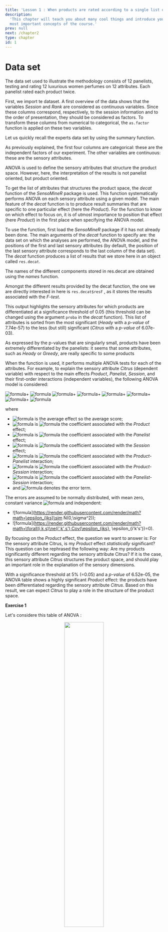 ```yaml
---
title: 'Lesson 1 : When products are rated according to a single list of attributes'
description:
  'This chapter will teach you about many cool things and introduce you to the
  most important concepts of the course.'
prev: null
next: /chapter2
type: chapter
id: 1
---
```


<exercise id="1" title="How can I get a list of the sensory attributes that structure the product space?">

# Data set

The data set used to illustrate the methodology consists of 12 panelists, testing and rating 12 luxurious women perfumes on 12 attributes. Each panelist rated each product twice.

First, we import te dataset. A first overview of the data shows that the variables _Session_ and _Rank_ are considered as continuous variables. Since these columns correspond, respectively, to the session information and to the order of presentation, they should be considered as factors. To transform these columns from numerical to categorical, the `as.factor` function is applied on these two variables.

<codeblock id="01_01">
</codeblock>

Let us quickly recall the experts data set by using the summary function.

<codeblock id="02_01">
</codeblock>

As previously explained, the first four columns are categorical: these are the independent factors of our experiment. The other variables are continuous: these are the sensory attributes.

<exercise id="1_1" title="ANOVA, how to use the decat function?">

ANOVA is used to define the sensory attributes that structure the product space. However, here, the interpretation of the results is not panelist oriented, but product oriented.

To get the list of attributes that structures the product space, the *decat* function of the *SensoMineR* package is used. This function systematically performs ANOVA on each sensory attribute using a given model. The main feature of the *decat* function is to produce result summaries that are specific to one particular effect (here the _Product_). For the function to know on which effect to focus on, it is of utmost importance to position that effect (here _Product_) in the first place when specifying the ANOVA model.

To use the function, first load the *SensoMineR* package if it has not already been done. The main arguments of the *decat* function to specify are: the data set on which the analyses are performed, the ANOVA model, and the positions of the first and last sensory attributes (by default, the position of the last sensory attribute corresponds to the last column of the data set). The *decat* function produces a list of results that we store here in an object called `res.decat`.

<codeblock id="04_01">
</codeblock>

The names of the different components stored in res.decat are obtained using the *names* function.

<codeblock id="05_01">
</codeblock>

Amongst the different results provided by the decat function, the one we are directly interested in here is `res.decat$resF` , as it stores the results associated with the _F-test_.

<codeblock id="06_01">
</codeblock>

This output highlights the sensory attributes for which products are differentiated at a significance threshold of 0.05 (this threshold can be changed using the argument `proba` in the *decat* function). This list of attributes is sorted from the most significant (_Heady_ with a _p-value_ of 7.74e-57) to the less (but still) significant (_Citrus_ with a _p-value_ of 6.07e-03).

As expressed by the p-values that are singularly small, products have been extremely differentiated by the panelists: it seems that some attributes, such as _Heady_ or _Greedy_, are really specific to some products

</exercise>

<exercise id="1_2" title="What's the method behind decat?">

When the function is used, it performs multiple ANOVA tests for each of the attributes. For example, to explain the sensory attribute _Citrus_ (dependent variable) with respect to the main effects _Product_, _Panelist_, _Session_, and their first-order interactions (independent variables), the following ANOVA model is considered:

![formula](https://render.githubusercontent.com/render/math?math=Citrus_{iks}\sim\mu)+ ![formula](https://render.githubusercontent.com/render/math?math=\alpha_{i})
![formula](https://render.githubusercontent.com/render/math?math=\beta_{k})+
![formula](https://render.githubusercontent.com/render/math?math=\gamma_{s})+
![formula](https://render.githubusercontent.com/render/math?math=\alpha\beta_{ik})+
![formula](https://render.githubusercontent.com/render/math?math=\alpha\gamma_{is})+
![formula](https://render.githubusercontent.com/render/math?math=\beta\gamma_{ks})+
![formula](https://render.githubusercontent.com/render/math?math=\epsilon_{iks})
 
where

- ![formula](https://render.githubusercontent.com/render/math?math=\mu) is the average effect so the average score;
- ![formula](https://render.githubusercontent.com/render/math?math=\alpha_{i}) is ![formula](https://render.githubusercontent.com/render/math?math=i^{th}) the coefficient associated with the _Product_ effect;
- ![formula](https://render.githubusercontent.com/render/math?math=\beta_{k}) is ![formula](https://render.githubusercontent.com/render/math?math=k^{th}) the coefficient associated with the _Panelist_ effect;
- ![formula](https://render.githubusercontent.com/render/math?math=\gamma_{s}) is ![formula](https://render.githubusercontent.com/render/math?math=s^{th}) the coefficient associated with the _Session_ effect; 
- ![formula](https://render.githubusercontent.com/render/math?math=\alpha\beta_{ik}) is ![formula](https://render.githubusercontent.com/render/math?math=ik^{th}) the coefficient associated with the _Product-Panelist_ interaction;
- ![formula](https://render.githubusercontent.com/render/math?math=\alpha\gamma_{is}) is ![formula](https://render.githubusercontent.com/render/math?math=is^{th}) the coefficient associated with the _Product-Session_ interaction;
- ![formula](https://render.githubusercontent.com/render/math?math=\beta\gamma_{ks}) is ![formula](https://render.githubusercontent.com/render/math?math=ks^{th}) the coefficient associated with the _Panelist-Session_ interaction;
- and ![formula](https://render.githubusercontent.com/render/math?math=\epsilon_{iks}) denotes the error term.

The errors are assumed to be normally distributed, with mean zero, constant variance ![formula](https://render.githubusercontent.com/render/math?math=\sigma^2) and independent:

- ![formula](https://render.githubusercontent.com/render/math?math=\epsilon_{iks}\sim N(0,\sigma^2));
- ![formula](https://render.githubusercontent.com/render/math?math=\forall(i,k,s)\ne(i',k',s'),Cov(\epsilon_{iks}, \epsilon_{i'k's'})=0).

By focusing on the _Product_ effect, the question we want to answer is: For the sensory attribute Citrus, is my _Product_ effect _statistically_ significant? This question can be rephrased the following way: Are my products significantly different regarding the sensory attribute Citrus? If it is the case, this sensory attribute _Citrus_ structures the product space, and should play an important role in the explanation of the sensory dimensions.

<codeblock id="03_01">
</codeblock>

With a significance threshold at 5% (=0.05) and a _p-value_ of 6.52e-05, the ANOVA table shows a highly significant _Product_ effect: the products have been differentiated regarding the sensory attribute _Citrus_. Based on this result, we can expect _Citrus_ to play a role in the structure of the product space.

</exercise>

<exercise id="1_2" title="Exercises on ANOVA">

**Exercise 1**

Let's considere this table of ANOVA :
<center><img src="/anova-table.png" width="50%" /></center>

With it, complete this table : 
<center><img src="/table_anova.JPG"  width="30%" /></center>

<codeblock id="24_01">
</codeblock>

**Exercise 2**

The purpose of a variance analysis (ANOVA) has a factor is to test if the variances of the subpopulations corresponding to the expression levels of the factor
are equal.

<choice id=3>
<opt text="True">
This is not the correct answer.
</opt>
<opt text="False" correct="true">
Good job!
</choice>

Let's considere :

![formula](https://render.githubusercontent.com/render/math?math=Spicy_{iks}\sim\mu)+ ![formula](https://render.githubusercontent.com/render/math?math=\alpha_{i})
![formula](https://render.githubusercontent.com/render/math?math=\beta_{k})+
![formula](https://render.githubusercontent.com/render/math?math=\gamma_{s})+
![formula](https://render.githubusercontent.com/render/math?math=\alpha\beta_{ik})+
![formula](https://render.githubusercontent.com/render/math?math=\alpha\gamma_{is})+
![formula](https://render.githubusercontent.com/render/math?math=\beta\gamma_{ks})+
![formula](https://render.githubusercontent.com/render/math?math=\epsilon_{iks})

What is tested with ANOVA here?
<choice id=1>
<opt text="If the sensory attribute 'Spicy' are significantly different regarding products.">
As a reminder, we test the nullity of the coefficients.
</opt>
<opt text="If products are significantly different regarding the sensory attribute 'Spicy'." correct="true">
Good job!
</choice>

Build the ANOVA model :

<codeblock id="25_01">
</codeblock>

There is a highly significant Product effect, what does that mean?

<choice id=2>
<opt text="Many products are spicy.">
This is not the correct answer.
</opt>
<opt text="There are differences between products for the descriptor 'Spicy'." correct="true">
Good job!
</opt>
<opt text="The descriptor 'Spicy' don't play a role in the structure of the product space.">
This is not correct either.
</opt>
</choice>

For the factor produced, find the calculation of the F test statistic and mean square. 

<codeblock id="26_01">
</codeblock>

</exercise>

</exercise>

<exercise id="2" title="How can I get a sensory profile for each product?">

The answer to the question lies in the analysis of the coefficients ![formula](https://render.githubusercontent.com/render/math?math=\alpha_{i},(i = 1, . . . , I)) associated with the _Product_ effect. Such an analysis of the coefficients is done through the Student’s _t-test_, in which the following hypotheses are tested for each product, i.e., for each level of the _Product_ effect:

![formula](https://render.githubusercontent.com/render/math?math=H0 : \alpha_{i}=0) _versus_ ![formula](https://render.githubusercontent.com/render/math?math=H1:\alpha_{i} \ne 0)

To get a unique estimate for each ![formula](https://render.githubusercontent.com/render/math?math=\alpha_{i}), constraints need to be set on them. These constraints are also called _contrasts_, in the statistical jargon. Different contrasts exist, and the one we are choosing here is a very natural one, in the sense that no _a priori_ on the products is considered:

![formula](https://render.githubusercontent.com/render/math?math=\sum_{i=1}^{I}( \alpha_{i}=0))

Now that the list of sensory attributes differentiating the products has been defined, the natural continuity consists in defining which products are specific for those attributes. In other words, rather than focusing on the main effects, we are interested in the effects of the levels associated with the factors and their interactions. This new question to answer can be rephrased as: For the sensory attribute _Citrus_, which product can I consider as significantly different (“positively” or “negatively”, in a sense that will be specified latter) from some kind of an average product?

<exercise id="2_1" title="Using decat's result">

The decat function aims at running systematically all possible ANOVAs, using a given model, and summarizes the results in different matrices. This function is designed to point out the sensory attributes that are the most characteristic of a set of products
as a whole, as well as product by product.

The results of the t-tests are stored in `res.decat$resT`. This list is composed of as many objects as there are products (more precisely, as there are levels in the Product effect). For instance, for _Angel_ and _Pleasures_, the following results are obtained:

<codeblock id="10_01">
</codeblock>

</exercise>

<exercise id="2_2" title="What's the test?">

To get the results of the t-test, the *summary.lm* function (or more generically, the summary function) is applied to the results of the *lm* function. In ourcase, this corresponds to applying the *summary.lm* function to `citrus.lm`:

<codeblock id="08_01">
</codeblock>

The previous output is impossible to interpret, unless we have the correspondence between `Product1, . . . ,Product11` and the *levels* of the _Product_ effect. To get this correspondence, the *levels* function is applied to the _variable Product_ :

<codeblock id="09_01">
</codeblock>

Now we know that `Product1` corresponds to _Angel_, `Product2` to _Aromatics Elixir_, . . . , and `Product11` to _Pure Poison_, so the results of our ANOVA can be interpreted. To do so, the products associated with a _p-value_ higher than 0.05 are separated from the products with a _p-value_ lower than 0.05.

For the first ones (_p-value_ > 0.05), the products are not significantly different from the average product regarding the sensory attribute _Citrus_. This is the case for _Aromatics Elixir_, _Chanel N5_, _Cinéma_, _Coco Mademoiselle_, _L’instant_, and _Lolita Lempicka_. On the contrary, the second ones are significantly different from the average product regarding the attribute _Citrus_. In this case, a distinction between the products that have been perceived with a high intensity of _Citrus_ (at least higher than the average product regarding that attribute) and the products that have been perceived with a low intensity of _Citrus_ (at least lower than the average product regarding that attribute) should be made. Such a distinction is made using the sign of the estimates: the products that have a positive estimate (first column) and a “small” _p-value_ (< 0.05, cf. last column) are significantly more intense in _Citrus_ than the average product. This is the case for _J’adore EP_, _J’adore ET_, and _Pleasures_. Inversely, the products associated with a negative estimate and a “small” _p-value_ (< 0.05, cf. last column) are significantly less intense in _Citrus_ than the average product. This is the case for _Angel_ and _Pure Poison_.

In practice, looking at the results of the t-tests for all sensory attributes can quickly become tedious that's why we use the _decat_ function.

Each sensory profile is structured according to three components:

- in the first column, the estimate of ![formula](https://render.githubusercontent.com/render/math?math=\alpha_{i}) ( _i.e_ ![formula](https://render.githubusercontent.com/render/math?math=\hat{\alpha_{i}}))
- in the second column, the estimate of ![formula](https://render.githubusercontent.com/render/math?math=\mu) + ![formula](https://render.githubusercontent.com/render/math?math=\alpha_{i})(i.e. ![formula](https://render.githubusercontent.com/render/math?math=\hat{\mu}) + ![formula](https://render.githubusercontent.com/render/math?math=\hat{\alpha_{i}}))
- in the third column, the _p-value_ associated with the test ![formula](https://render.githubusercontent.com/render/math?math=H0 : \alpha_{i}=0) _versus_ ![formula](https://render.githubusercontent.com/render/math?math=H1:\alpha_{i} \ne 0)

For each product, the attributes that are associated with p-values lower than the predefined threshold (the significance level can be changed using the proba option, set by default at α = 0.05) are shown. These attributes are then sorted according to two key parameters: the sign of the estimate of the coefficient αi and the value of the _p-value_.

Based on these results, it can be concluded that _Angel_ has been perceived as _Greedy_, _Heady_, to a lesser degree as _Spicy_; on the contrary, it has not been perceived much as _Fruity_, nor as _Floral_. Similarly, _Pleasures_ has been perceived as _Green_, to a lesser extent as _Floral_; it has not been perceived much as _Wrapping_, nor as _Heady_. This constitutes the major information of the sensory profiles of these two products. Such information is extremely useful to understand the product space and the differences between products. Still there is a need for a more global understanding through graphical representations.

What is tested with ANOVA here?
<choice id=1>
<opt text="If there is not an effect of the note on the product">
Bad choice.
</opt>
<opt text="If there is not an effect of the product on the note" correct="true">
Good job!
</choice>

<exercise id="2_3" title="Exercices">
Exercice 2.4 and 2.5
</exercise>

</exercise>

<exercise id="2_4" title="Contrasts in Analysis of Variance">

Analyses of Variance are used to evaluate the significance of one or more factors on a continuous variable. The global significance of each factor is evaluated through the F-test. Additionally, the significance of the different levels within each factor is evaluated through the t-test. Usually, this additional step tests whether the coefficients ![formula](https://render.githubusercontent.com/render/math?math=\alpha_{i}), associated with the ith level of the categorical variable of interest, are significantly different from 0. Without loss of generality, let us consider the simplest ANOVA model in which one continuous variable is explained by one categorical variable:

![formula](https://render.githubusercontent.com/render/math?math=Y_{ij} \sim \mu) + ![formula](https://render.githubusercontent.com/render/math?math=\alpha_{i}) + 
![formula](https://render.githubusercontent.com/render/math?math=\epsilon_{ij})

The estimate of µ and the different levels αi depends on so-called contrasts.
Mainly, three types of contrasts are used:

- ![formula](https://render.githubusercontent.com/render/math?math=\alpha_{1}= 0), the intercept µ corresponds to the average score for the level 1
of that factor, and the coefficient αi corresponds to the deviation between level i and level I, (i = 2, . . . , I);
- ![formula](https://render.githubusercontent.com/render/math?math=\alpha_{I}= 0), the intercept µ corresponds to the average score for the level I
of that factor, and the coefficient αi corresponds to the deviation between level i and level I, (i = 1, . . . , I − 1);
- ![formula](https://render.githubusercontent.com/render/math?math=\sum_{i=1}^{I}( \alpha_{i}=0)), the intercept µ corresponds to the average score of that
factor, and the coefficient αi corresponds to the deviation of level i from
the average.

When there is no a priori on the levels, or in other words when there is no specified level of reference, the third contrast is used. However, R uses by default the second one, i.e., ![formula](https://render.githubusercontent.com/render/math?math=\alpha_{i}). To change the contrast to ![formula](https://render.githubusercontent.com/render/math?math=\sum_{i=1}^{I}( \alpha_{i}=0)), the following code should be used in R. This code should be run before actually performing the ANOVA.

<codeblock id="22_01">
</codeblock>

Note that, by changing the contrast, the estimate of the coefficients change (by definition), but the global analysis does not. However, since the default contrast in R uses the last level as reference (![formula](https://render.githubusercontent.com/render/math?math=\alpha_{I}= 0)), it only displays the results for the (I − 1) first coefficients. When the contrast ![formula](https://render.githubusercontent.com/render/math?math=\sum_{i=1}^{I}( \alpha_{i}=0)) is used, the last coefficient should then be calculated. This could be done in two different ways:

- calculate manually the last coefficient by summing the I − 1 first coefficients, and by multiplying this sum by -1;
- change the order of the levels of the factor (so that αI is not the last one anymore) using the relevel function, and re-run the analysis.

Note that in the first case, only the estimate of ![formula](https://render.githubusercontent.com/render/math?math=\alpha_{I}= 0) is provided, whereas in the second case, the p-value is also available, as the test associated with that coefficient is performed.

This second case is automated with the _AovSum_ function of the FactoMineR package. This function is similar to the aov function except that
it considers the ![formula](https://render.githubusercontent.com/render/math?math=\alpha_{I}= 0) contrast and provides directly the results of the _t-test_ for all the modalities of each effect added in the model. These results are stored in the object `$Ttest`.

</exercise>
</exercise>


<exercise id="3" title="How can I represent the product space on map?">

<exercise id="3_1" title="What's the concept of PCA ?" type = "slides">
<slides source="chapter1_01">
</slides>
</exercise>

<exercise id="3_2" title="Let's understand the method">

The main objective of PCA is to summarize the information contained in a multivariate data set into graphical representations of individuals and variables. The general idea is to represent the scatter plot of the individuals, ![formula](https://render.githubusercontent.com/render/math?math=N_{i}) , in a low-dimensional subspace (usually two dimensions), that respects as well as possible the distances between individuals. This subspace is the best lowdimensional representation possible of ![formula](https://render.githubusercontent.com/render/math?math=\mathbb{R}^{j}), the vector space formed of vectors of _J_ real numbers (the _J_ variables). Similarly, PCA aims at providing a representation of the scatter plot of the variables, ![formula](https://render.githubusercontent.com/render/math?math=N_{j}) , in a low-dimensional subspace (usually two dimensions), that respects as well as possible the distances between variables. This subspace is the best low-dimensional representation possible of ![formula](https://render.githubusercontent.com/render/math?math=\mathbb{R}^{i}), the vector space formed of vectors of _I_ real numbers (the _I_ statistical units).

Geometrically, PCA simply consists in changing the frame of reference, by representing the cloud of points ![formula](https://render.githubusercontent.com/render/math?math=N_{i}) (resp. ![formula](https://render.githubusercontent.com/render/math?math=N_{j})), usually defined in ![formula](https://render.githubusercontent.com/render/math?math=\mathbb{R}^{j}) (resp. ![formula](https://render.githubusercontent.com/render/math?math=\mathbb{R}^{i})), into a lower-dimensional subspace. The objective is then to represent individuals in a vector sub-space ![formula](https://render.githubusercontent.com/render/math?math=F_{k}) of ![formula](https://render.githubusercontent.com/render/math?math=\mathbb{R}^{j}) of dimension _k_. 

## Inertia and variance-covariance matrix

First, we will work on the matrix using results in `res.decat$adjmean`.

<codeblock id="11_01">
</codeblock>

Using the Euclidean matrix, calculate the matrix of distances of individuals and the center of gravity. 

<codeblock id="12_01">
</codeblock>

The dispersion of the cloud of individuals is measured with inertia. For an individual ![formula](https://render.githubusercontent.com/render/math?math=x_{i}), inertia is noted : ![formula](https://render.githubusercontent.com/render/math?math=I=\frac{1}{n}\sum_{i=1}^{n} d^{2}(x_{i}, g))

Regain the value of inertia with previous results.

<codeblock id="13_01">
</codeblock>

Calculate the variance-covariance matrix and observe its diagonal. What can you say?

<codeblock id="14_01">
The sum of the diagonal corresponds to the value of the inertia. 
</codeblock>

Next, do the same job with the centered and reduced matrix using results in `res.decat$adjmean`. What can you conclude ?

<codeblock id="15_01">
Inertia is the number of variables in the case of a reduced centered matrix.
</codeblock>

**To conclude**, inertia is then the sum of the variances. We can also say that inertia is the generalization of the variance.

![formula](https://render.githubusercontent.com/render/math?math=I=\sum_{i=1}^{n} \frac{1}{n} d^{2}(x_{i}, g) = \frac{1}{n}\sum_{i=1}^{n} d^{2}(x_{i}, g))
![formula](https://render.githubusercontent.com/render/math?math=\Leftrightarrow \frac{1}{n}\sum_{i=1}^{n} \sum_{j=1}^{p}(x_{ij}-x_{.j})^{2}))
![formula](https://render.githubusercontent.com/render/math?math=\Leftrightarrow \sum_{j=1}^{p} \frac{1}{n}\sum_{i=1}^{n}(x_{ij}-x_{.j})^{2}))
![formula](https://render.githubusercontent.com/render/math?math=\Leftrightarrow \sum_{j=1}^{p} Var(X_{j}))

## Using *FactoMineR*

# PCA function 

The PCA function is then applied directly on the sensory profiles of the products, i.e., `res.decat$adjmean`. We store the results in an object called `res.pca`. As usual, the names of the different objects saved in res.pca are obtained using the names function.

<codeblock id="16_01">
</codeblock>

The most important results provided by the PCA function are:

- eig, which contains the eigenvalues and consequently the percentage of variability associated with each dimension;
- var, which contains the results associated with the variables, i.e., their coordinates on the components, their correlations with the components, their contributions to the construction of the components, and their quality of representation on each component;
- ind, which contains the results associated with the individuals, i.e., their coordinates on the components, their contributions to the construction of the components, their quality of representation on each component, and their distance to the center of gravity of the scatter plot ![formula](https://render.githubusercontent.com/render/math?math=N_{I}).

<codeblock id="17_01">
</codeblock>

The representation of the perfumes is based on the coordinates of the individuals stored in `res.pca$ind$coord`. This result is supported by the following output, which highlights the contribution of the products to the construction of the components (note that the sum of the contributions across products equals 100 for a given component).

<codeblock id="18_01">
</codeblock>

# Construction of axes

The constructed axes are the orthonormed eigenvectors of the _pxp_ matrix of the linear correlations of the variables. We can obtain these values with `res.pca$svd$V`. Let’s check to be sure: 

<codeblock id="19_01">
</codeblock>

We call these axes ![formula](https://render.githubusercontent.com/render/math?math=C_{i}). The main components that make up the created axes are of the form ![formula](https://render.githubusercontent.com/render/math?math=C {i} = a_{i}^{1}X_{1}) + ![formula](https://render.githubusercontent.com/render/math?math=a_{i}^{2}X_{2}) + ... + ![formula](https://render.githubusercontent.com/render/math?math=a_{i}^{p}X_{p}) such as ![formula](https://render.githubusercontent.com/render/math?math=C_{i}), a formed _i_ axis, must contain as much information as possible, that is, it must disperse the observations as much as possible. To make this axis is telque when the coordinates of the individuals are projected on it, the coordinates are as scattered as possible and therefore the variance of these projected coordinates is maximum. The axes are non-correled because they must one by one bring new information that another axis does not have. 

The sum of these coefficients weighted by the number of individuals represents the variance of a constructed axis. It also corresponds to the eigenvalue associated with the first axis : [formula](https://render.githubusercontent.com/render/math?math=Var(F_{j})=  frac{1}{n} sum_{i=1} {p} c_{i} {j} =  lambda_{j}) with ![formula](https://render.githubusercontent.com/render/math?math=c_{i} {j}) the projected coordinates on the axis _i_ of ![formula](https://render.githubusercontent.com/render/math?math=F_{j}). Can you try to code it to be sur ?

<codeblock id="20_01">
</codeblock>

Link to the previous part and write inertia according to eigenvalues. 

<codeblock id="21_01">

</codeblock>

**To conclude** : ![formula](https://render.githubusercontent.com/render/math?math=I(F)=\lambda_{1}) + ... + ![formula](https://render.githubusercontent.com/render/math?math=\lambda_{q})

# plot.PCA

By default, the PCA function generates two graphics: the representation of the individuals, and the representation of the variables. We can visualize representations like it : 

<codeblock id="23_01">
</codeblock>

The main dimension of variability (i.e., the first component) opposes products such as _Pleasures_ to products such as _Angel_.

<exercise id="3_2" title="Let's practice">
Exercice 2.6 and 2.7
</exercise>

</exercise>

</exercise>

<exercise id="4" title="How can I get homogeneous clusters of products?">

Principal component methods (such as PCA) and clustering methods (such as Hierarchical Ascendant Classification [HAC]) are often complementary. Indeed, clustering methods aim at studying the distance between individuals, whereas PCA aims at visualizing these distances. As PCA represents the scatter plot of individuals NI on two components only, two individuals that represented as relatively close on a factorial plane may be actually very distant, hence leading to unfortunate misinterpretations. By combining PCA and HAC, such misinterpretation can be avoided. For example, the cluster information can be added on the factorial plane by using a color code. In this case, our two former individuals, who are represented as relatively close on the two dimensions used, would be associated with different colors. This difference in colors suggests that they are distant on other dimensions, as they belong to two distinct clusters. Similarly, results from **HAC** can be complemented by **PCA**, as the notion of distance between clusters can de facto be visualized in a factorial plane.

Such a combination between multivariate analysis and clustering is the core of the **HCPC** function (Hierarchical Clustering on Principle Components; *FactoMineR* package), as it takes as input the results issued from any multivariate methods implemented in *FactoMineR*, and run HAC on the individual space. As by default, the number of components stored by these multivariate analyses equals 5, the distance used by **HCPC** is usually based on the five first components only. This can be easily modified by changing the number of components to store, using the ncp argument in the different multivariate methods (_e.g._, `PCA(experts,ncp=3)` for three components only; `PCA(experts,ncp=Inf)` for all the components).

By using the previous example, both the **PCA** (more precisely, the object `res.pca`) and the **HCPC** functions can be combined as such:

<codeblock id="32_01">
</codeblock>

The **HCPC** function requires the analyst to set a number of clusters by clicking on the hierarchical tree (also called dendrogram). **HCPC** suggests a natural cut of the hierarchical tree, based on a criterion that depends on both the ratio of the variance within clusters and the total variance of the scatter plot. The criterion used aims at balancing the definition of clusters that are as homogenous as possible (with similar individuals), and as different as possible to each other (for which centers of gravity are different). In our example, we accept the natural cut in four groups suggested by **HCPC**. It is worth mentioning that **HCPC** will never suggest the 2-cluster solution.

Once the number of clusters is determined by the analyst, **HCPC** stores that information and plots the individuals on the factorial plane with a colorcode depending on the cluster they belong to. Such representation is obtained by adding, or representing, supplementary information (also referred to illustrative information) on a factorial plane. This feature is of utmost importance for interpreting exploratory multivariate results, and will be further developed in the next paragraph.

The results provided by **HCPC** are composed of five items :

<codeblock id="33_01">
</codeblock>

The information related to the cluster each individual belongs to is stored in the object called `res.hcpc$data.clust`. Another important output is stored in the object `res.hcpc$desc.var`. This object presents the description of the clusters by the variables of the data set, by providing for each cluster the list of significant attributes. The attributes are sorted according to two keys: the sign of the difference between the average score for that cluster and the overall mean for each attribute (cf. second and third columns), and the significance of the p-value of the test that compares the mean over the individuals of the cluster to the overall mean (cf. last column).

<codeblock id="34_01">
</codeblock>

Cluster 1 is not particularly characterized by any sensory attributes. The perfumes in cluster 1 have been perceived as some kind of average perfumes. De facto, these products are represented close to the center of gravity of the factorial plane. Such result can be directly linked to the notion of contrast defined previously in the t-test: the perfumes in cluster 1 are associated with ![formula](https://render.githubusercontent.com/render/math?math=I(F)=\alpha_{i}) coefficients that are not significantly different from 0.

Cluster 2 is composed of products that have been perceived with a high intensity of _Citrus_, _Green_ (at least higher than the average perfume), and to a lesser extent _Floral_ and _Fruity_: the p-values associated with _Citrus_ and _Green_ are particularly small compared to the ones associated with _Floral_ and _Fruity_. Similarly, products of cluster 2 have been perceived with a low intensity of _Wrapping_, _Oriental_, and to a lesser extent _Vanilla_.

Cluster 3 is composed of products that have been perceived with a high intensity of _Greedy_, _Vanilla_, and with a low intensity of _Floral_.

Cluster 4 is composed of products that have been perceived with a high intensity of _Oriental_, _Spicy_, _Heady_, _Woody_, to a lesser extent _Wrapping_, and with a low intensity of _Fruity_.

</exercise>


<exercise id="5" title="Adding supplementary information to the product space">

<exercise id="5_1" title=" Introduction to supplementary information">

The concept of supplementary information (also called illustrative information), as well as its representation, is of utmost importance when exploring multivariate data. The idea behind the notion of supplementary elements consists in projecting additional rows and/or columns in the plane obtained from PCA performed on the “original” matrix _X_, in order to see how these additional elements connect to _X_, but without taking this additional information into account in the construction of the dimensions. Let’s denote by _X+_ the supplementary rows and by _X+_ the supplementary columns. In practice, these two matrices _X+_ and _X+_ are projected on the vectors ![formula](https://render.githubusercontent.com/render/math?math=u_{s}) and ![formula](https://render.githubusercontent.com/render/math?math=v_{s}), respectively, after the PCA has been applied to _X_.

In terms of variables, supplementary information can either be continuous or categorical. As PCA only uses continuous variables in the calculation of the distances between individuals, categorical variables can only be considered as supplementary. For continuous variables, determining whether they are illustrative or not is arbitrary, and depends on the point of view adopted. Often, continuous variables are considered as supplementary if they are from a different nature (e.g., the liking variable in the sensory space). Similarly, the definition of supplementary entities is arbitrary and depends on both the point of view and the sensory issue tackled.

To illustrate this feature, the data collected by C. Asselin and R. Morlat (INRA, Angers, France), who studied the effect of the soil on the quality of the wine produced in the Loire Valley, are used. These data were used by B. Escofier and J. Pag`es to illustrate Multiple Factor Analysis in their paper entitled “Multiple factor analysis (AFMULT package),” published in _Computational Statistics & Data Analysis_ in 1984. The data can be found either in the book website or in the SensoMineR package.

In the data set, 21 wines are described by 31 variables, amongst which are 29 continuous variables and 2 categorical variables. The 29 continuous variables are made up of 27 sensory attributes and 2 other variables of a slightly different nature, one measuring the overall quality of the wine and the other one measuring the typicality of the wine. The 2 categorical variables are related to the origin of the wine (its appellation) and the nature of the soil on which the grape was produced.

The general idea behind the study is to understand the set of wines regarding their sensory profiles, and eventually to relate these sensory profiles to the origin, the quality, and the typicality of the wines. To do so, the point of view adopted consists in considering the sensory attributes as active variables. From this point of view, it is then possible to project the rest of the variables as illustrative.

<codeblock id="27_01">
</codeblock>

Based on this output, it can be seen that the supplementary categorical variables are the first two variables, and the supplementary continuous variables are the two last variables. Through the quanti.sup and quali.sup arguments of the PCA function, we specify the appropriate role of each variable in the analysis.

<codeblock id="28_01">
</codeblock>

Besides the features previously shown, the plot.PCA function also allows representing, in a convenient way, the supplementary variables through its col.quali, col.quanti, habillage, and col.hab arguments.
In PCA, categorical supplementary information is represented on the individuals factor map. The representation of these categories is obtained by calculating the center of gravity of the individuals belonging to each category in question. This can be illustrated using the following code:

<codeblock id="29_01">
</codeblock>

The supplementary continuous variables are represented within the variables representation, using the correlation between these supplementary elements and the components obtained from the active variables.

<codeblock id="30_01">
</codeblock>

</exercise>

<exercise id="5_2" title="The panellipse function of the SensoMineR package">

As evoked previously, the representation of the individuals on a factorial plane can be misleading. Indeed, when individuals are represented in a subspace of lower dimensionality than the original space RJ , distances amongst individuals are necessarily reduced. This is the price to pay to visualize the individuals. Obviously, this remark is transposable to variables. Based on this observation, how is it possible to find a way to enhance the representation of the distances between individuals and between variables?

One possible solution is to represent confidence areas around the individuals and around the variables. To do so, several strategies can be applied. The one explained in this section is implemented in the panellipse function of the SensoMineR package. The idea of the ellipses is based on the following question: How would the positioning of the perfumes evolve if we would slightly change the composition of the panel?

To answer this question, the original idea was to generate virtual panels from the original data using simulations. To do so, new panels Pi are obtained by sampling panelists with replacement, from the original pool of panelists. For each new virtual panel ![formula](https://render.githubusercontent.com/render/math?math=P_{i}), a new matrix of sensory profiles, denoted ![formula](https://render.githubusercontent.com/render/math?math=X_{P_{i}}), is calculated. Each data set ![formula](https://render.githubusercontent.com/render/math?math=X_{P_{i}}) (associated with the virtual panel Pi) is then combined vertically to the original data set X of sensory profiles, and is projected as a supplementary matrix of illustrative individuals in the original space obtained by PCA on _X_.

Ellipses including 95% of the products associated with the virtual panels are created around each product.

This is the procedure that is automatically performed by the panellipse function of the *SensoMineR* package. To run the panellipse function, the position of the column related to the product information (`col.p`), the panelist information (`col.j`), and the attributes (firstvar and lastvar) should be informed. Regarding the attributes, the argument level.search.desc discards all the attributes for which the Product effect is associated with a p-value larger than the threshold defined (by default 0.2; use 1 to keep all the variables in the analysis). Let’s apply this analysis on the experts data set used throughout this chapter.

<codeblock id="31_01">
</codeblock>

The more ellipses overlap, the less distinctive (or the closer) the two products are. Hence, from this representation, it appears clearly that _Aromatics Elixir_ and _Shalimar_ are perceived as similar, whereas _Shalimar_ and _Pleasures_ are perceived as different.

Regarding the variables, the same idea can be applied to the representation of the sensory attributes in the correlation circle. In this case, each new data set ![formula](https://render.githubusercontent.com/render/math?math=X_{P_{i}}) is combined vertically to the original data set X of sensory profiles. These data set ![formula](https://render.githubusercontent.com/render/math?math=X_{P_{i}}) are then projected as a supplementary matrix of illustrative variables, in the original space obtained by PCA on _X_.

This idea of representing confidence areas can be used to answer a recurrent sensory question regarding the number of panelists in a panel: what if the number of panelists was smaller or higher? Would they still differentiate the products, or not? One way of answering these related questions is to generate virtual panels by increasing or decreasing the number of panelists from the original panel. To do so, the `nbchoix` parameter of the panellipse function can be changed. By default, this parameter is set so that the virtual panel has the same size as the original panel.

</exercise>

</exercise>

<exercise id="6" title="Let's Practice">


</exercise>
